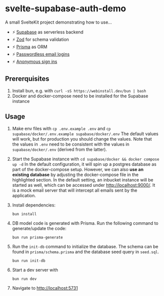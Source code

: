 svelte-supabase-auth-demo
=========================

A small SvelteKit project demonstrating how to use...

* :zap: [Supabase](https://supabase.com/) as serverless backend
* :zap: [Zod](https://github.com/colinhacks/zod) for schema validation
* :zap: [Prisma](https://www.prisma.io/) as ORM
* :zap: [Passwordless email logins](https://supabase.com/docs/guides/auth/auth-email-passwordless)
* :zap: [Anonymous sign ins](https://supabase.com/docs/guides/auth/auth-anonymous)


Prererquisites
--------------

1. Install bun, e.g. with `curl -sS https://webinstall.dev/bun | bash`
1. Docker and docker-compose need to be installed for the Supabase instance



Usage
-----

1. Make env files with `cp .env.example .env` and `cp supabase/docker/.env.example supabase/docker/.env`
   The default values will work, but for production you should change the values. Note that the values in `.env` need
   to be consistent with the values in `supabase/docker/.env` (derived from the latter).
1. Start the Supabase instance with `cd supabase/docker && docker compose up -d`
   In the default configuration, it will spin up a postgres database as part of the docker-compose setup.
   However, we can also **use an existing database** by adjusting the docker-compose file in the highlighted section.
   In the default setting, an inbucket instance will be started as well, which can be accessed under [http://localhost:9000/](http://localhost:9000/). It is a mock email server that will intercept all emails sent by the application.
1. Install dependencies:
   
   ```
   bun install
   ```
1. DB model code is generated with Prisma. Run the following command to generate/update the code:
   
   ```
   bun run prisma-generate
   ```
1. Run the `init-db` command to initialize the database. The schema can be found in `prisma/schema.prisma` and the database seed query in `seed.sql`.
   
   ```
   bun run init-db
   ```
1. Start a dev server with
   
   ```
   bun run dev
   ```
1. Navigate to [http://localhost:5731](http://localhost:5173)
